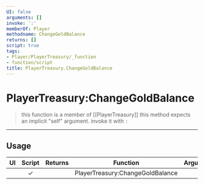 ```yaml
---
UI: false
arguments: []
invoke: ':'
memberOf: Player
methodname: ChangeGoldBalance
returns: []
script: true
tags:
- Player/PlayerTreasury/_function
- function/script
title: PlayerTreasury.ChangeGoldBalance
---
```

# PlayerTreasury:ChangeGoldBalance
> this function is a member of [[PlayerTreasury]]
> this method expects an implicit "self" argument. invoke it with `:`
-----
## Usage
|  UI | Script | Returns | Function | Arguments |
|:---:|:------:|-------:|:--------:|:---------|
| |✓||PlayerTreasury:ChangeGoldBalance||
